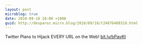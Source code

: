 ```yaml
---
layout: post
microblog: true
date: 2010-09-18 10:00 +1000
guid: http://desparoz.micro.blog/2010/09/18/t24876480318.html
---
```

Twitter Plans to Hijack EVERY URL on the Web! [bit.ly/bPavKt](http://bit.ly/bPavKt)
